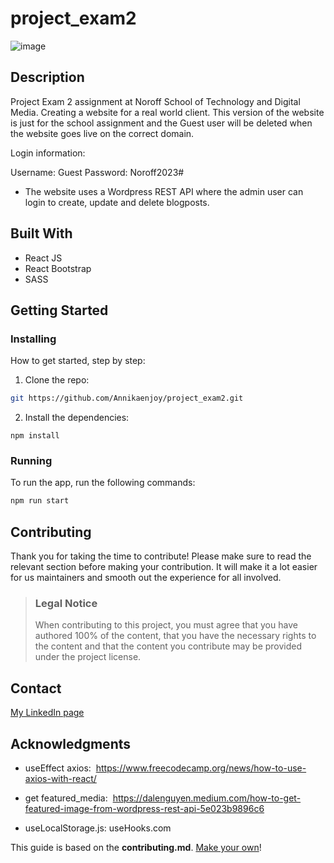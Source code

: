 # project_exam2

![image](./src//assets/img/Website_img.png)

## Description

Project Exam 2 assignment at Noroff School of Technology and Digital Media.
Creating a website for a real world client. This version of the website is just for the school assignment and the Guest user will be deleted when the website goes live on the correct domain.

Login information:

Username: Guest
Password: Noroff2023#

- The website uses a Wordpress REST API where the admin user can login to create, update and delete blogposts.

## Built With

- React JS
- React Bootstrap
- SASS

## Getting Started

### Installing

How to get started, step by step:

1. Clone the repo:

```bash
git https://github.com/Annikaenjoy/project_exam2.git
```

2. Install the dependencies:

```
npm install
```

### Running

To run the app, run the following commands:

```bash
npm run start
```

## Contributing

Thank you for taking the time to contribute!
Please make sure to read the relevant section before making your contribution. It will make it a lot easier for us maintainers and smooth out the experience for all involved.

> ### Legal Notice
>
> When contributing to this project, you must agree that you have authored 100% of the content, that you have the necessary rights to the content and that the content you contribute may be provided under the project license.

## Contact

[My LinkedIn page](https://www.linkedin.com/in/annika-louise-eng%C3%B8y-b1959b1a4/)

## Acknowledgments

- useEffect axios:  https://www.freecodecamp.org/news/how-to-use-axios-with-react/

- get featured_media:  https://dalenguyen.medium.com/how-to-get-featured-image-from-wordpress-rest-api-5e023b9896c6

- useLocalStorage.js: useHooks.com

This guide is based on the **contributing.md**. [Make your own](https://contributing.md/)!
